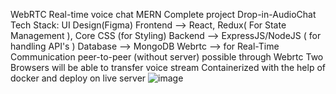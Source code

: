 WebRTC Real-time voice chat MERN Complete project
Drop-in-AudioChat
Tech Stack:
UI Design(Figma) 
Frontend --> React, Redux( For State Management ), Core CSS (for Styling) 
Backend --> ExpressJS/NodeJS ( for handling API's )
Database --> MongoDB
Webrtc --> for Real-Time Communication peer-to-peer (without server) possible through Webrtc 
Two Browsers will be able to transfer voice stream 
Containerized with the help of docker and deploy on live server
![image](https://github.com/HimanshuShekhar18/Conclave-MernApp/assets/96346919/7dc41f9b-e9d9-4932-a03f-348940133dd8)

